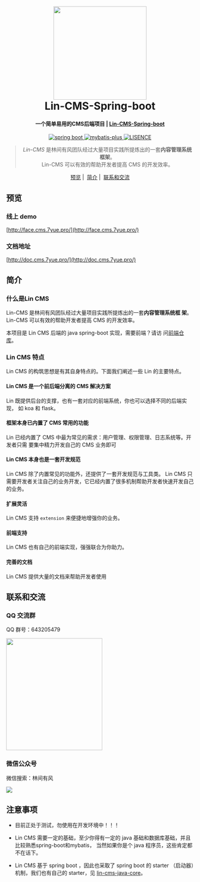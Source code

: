 <h1 align="center">
  <a href="http://doc.cms.7yue.pro/">
  <img src="http://doc.cms.7yue.pro/left-logo.png" width="250"/></a>
  <br>
  Lin-CMS-Spring-boot
</h1>

<h4 align="center">一个简单易用的CMS后端项目 | <a href="http://doc.cms.7yue.pro/" target="_blank">Lin-CMS-Spring-boot</a></h4>

<p align="center">

  <a href="https://spring.io/" rel="nofollow">
  <img src="https://img.shields.io/badge/spring%20boot-2.2.2.RELEASE-green" alt="spring boot" data-canonical-src="https://img.shields.io/badge/spring%20boot-2.2.2.RELEASE-green" style="max-width:100%;">
  </a>
  
  <a href="https://pypi.org/project/Lin-CMS/" rel="nofollow">
  <img src="https://img.shields.io/badge/mybatis--plus-3.3.0-yellow" alt="mybatis-plus" data-canonical-src="https://img.shields.io/badge/mybatis--plus-3.3.0-yellow" style="max-width:100%;">
  </a>
  
  <a href="https://mybatis.plus/" rel="nofollow">
  <img src="https://img.shields.io/badge/license-MIT-lightgrey.svg" alt="LISENCE" data-canonical-src="https://img.shields.io/badge/license-MIT-lightgrey.svg" style="max-width:100%;">
  </a>
  
</p>

<blockquote align="center">
  <em>Lin-CMS</em> 是林间有风团队经过大量项目实践所提炼出的一套<strong>内容管理系统框架</strong>。<br>
 Lin-CMS 可以有效的帮助开发者提高 CMS 的开发效率。
</blockquote>

<p align="center">
  <a href="##预览">预览</a>&nbsp;|&nbsp;
  <a href="##简介">简介</a>&nbsp;|&nbsp;
  <a href="##联系和交流">联系和交流</a>
</p>

## 预览

### 线上 demo

[http://face.cms.7yue.pro/](http://face.cms.7yue.pro/)

### 文档地址

[http://doc.cms.7yue.pro/](http://doc.cms.7yue.pro/)

## 简介

### 什么是Lin CMS

Lin-CMS 是林间有风团队经过大量项目实践所提炼出的一套**内容管理系统框
架**。Lin-CMS 可以有效的帮助开发者提高 CMS 的开发效率。

本项目是 Lin CMS 后端的 java spring-boot 实现，需要前端？请访
问[前端仓库](https://github.com/TaleLin/lin-cms-vue)。

### Lin CMS 特点

Lin CMS 的构筑思想是有其自身特点的。下面我们阐述一些 Lin 的主要特点。

#### Lin CMS 是一个前后端分离的 CMS 解决方案

Lin 既提供后台的支撑，也有一套对应的前端系统，你也可以选择不同的后端实现，
如 koa 和 flask。

#### 框架本身已内置了 CMS 常用的功能

Lin 已经内置了 CMS 中最为常见的需求：用户管理、权限管理、日志系统等。开发者只需
要集中精力开发自己的 CMS 业务即可

#### Lin CMS 本身也是一套开发规范

Lin CMS 除了内置常见的功能外，还提供了一套开发规范与工具类。
Lin CMS 只需要开发者关注自己的业务开发，它已经内置了很多机制帮助开发者快速开发自己的业务。

#### 扩展灵活

Lin CMS 支持 `extension` 来便捷地增强你的业务。

#### 前端支持

Lin CMS 也有自己的前端实现，强强联合为你助力。

#### 完善的文档

Lin CMS 提供大量的文档来帮助开发者使用


## 联系和交流

### QQ 交流群

QQ 群号：643205479

<img class="QR-img" width="258" height="300" src="http://imglf3.nosdn0.126.net/img/Qk5LWkJVWkF3Nmdyc2xGcUtScEJLOVV1clErY1dJa0FsQ3E1aDZQWlZHZ2dCbSt4WXA1V3dRPT0.jpg?imageView&thumbnail=1680x0&quality=96&stripmeta=0&type=jpg">

### 微信公众号

微信搜索：林间有风

<img class="QR-img" src="http://imglf6.nosdn0.126.net/img/YUdIR2E3ME5weEdlNThuRmI4TFh3UWhiNmladWVoaTlXUXpicEFPa1F6czFNYkdmcWRIbGRRPT0.jpg?imageView&thumbnail=500x0&quality=96&stripmeta=0&type=jpg">

## 注意事项

- 目前正处于测试，勿使用在开发环境中！！！

- Lin CMS 需要一定的基础，至少你得有一定的 java 基础和数据库基础，并且比较熟悉spring-boot和mybatis，
当然如果你是个 java 程序员，这些肯定都不在话下。


- Lin CMS 基于 spring boot ，因此也采取了 spring boot 的 starter （启动器）机制，我们也有自己的
starter，见 [lin-cms-java-core](https://github.com/TaleLin/lin-cms-java-core.git)。 



